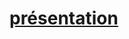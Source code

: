 # [**présentation**](https://github.com/KasselFelix/ProjectEnvironnement-3D/blob/main/pr%C3%A9sentation%20projet%20et%20jeux%20syst%C3%A9miques.pdf)
